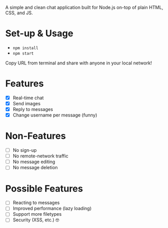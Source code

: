 
A simple and clean chat application built for Node.js on-top of plain HTML, CSS, and JS.

# Set-up & Usage

- `npm install`
- `npm start`

Copy URL from terminal and share with anyone in your local network!

# Features

- [x] Real-time chat
- [x] Send images
- [x] Reply to messages
- [x] Change username per message (funny)

# Non-Features

- [ ] No sign-up
- [ ] No remote-network traffic
- [ ] No message editing
- [ ] No message deletion

# Possible Features

- [ ] Reacting to messages
- [ ] Improved performance (lazy loading)
- [ ] Support more filetypes
- [ ] Security (XSS, etc.) 🤓
